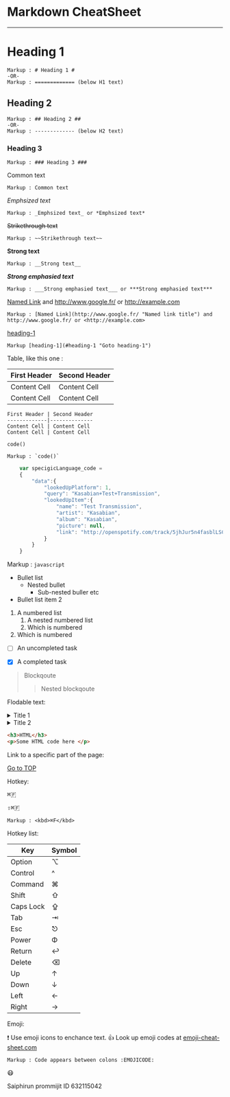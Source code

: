Markdown CheatSheet <a name ="TOP"></a>
====================

- - - -
# Heading 1 #
    Markup : # Heading 1 #
    -OR-
    Markup : ============= (below H1 text)
    
## Heading 2 ##   
    Markup : ## Heading 2 ##  
    -OR-
    Markup : ------------- (below H2 text)

### Heading 3 ###  
    Markup : ### Heading 3 ###  

Common text

    Markup : Common text

_Emphsized text_

    Markup : _Emphsized text_ or *Emphsized text*

~~Strikethrough text~~

    Markup : ~~Strikethrough text~~

__Strong text__

    Markup : __Strong text__

___Strong emphasied text___

    Markup : ___Strong emphasied text___ or ***Strong emphasied text***

[Named Link](http://www.google.fr/ "Named link title") and http://www.google.fr/ or <http://example.com>

    Markup : [Named Link](http://www.google.fr/ "Named link title") and http://www.google.fr/ or <http://example.com>

[heading-1](#heading-1 "Goto heading-1")

    Markup [heading-1](#heading-1 "Goto heading-1")

Table, like this one :

First Header | Second Header
-------------|--------------
Content Cell | Content Cell
Content Cell | Content Cell

```
First Header | Second Header
-------------|--------------
Content Cell | Content Cell
Content Cell | Content Cell
```

`code()`

    Markup : `code()`

```javascript
    var specigicLanguage_code = 
    {
        "data":{
            "lookedUpPlatform": 1,
            "query": "Kasabian+Test+Transmission",
            "lookedUpItem":{
                "name": "Test Transmission",
                "artist": "Kasabian",
                "album": "Kasabian",
                "picture": null,
                "link": "http://openspotify.com/track/5jhJur5n4fasblLSCOcrтp"
            }
        }
    }
```

Markup : ```javascript
         ```

* Bullet list
    * Nested bullet
        * Sub-nested buller etc
* Bullet list item 2
1. A numbered list
    1. A nested numbered list
    2. Which is numbered
2. Which is numbered

 - [ ] An uncompleted task
 - [x] A completed task


>Blockqoute
>>Nested blockqoute


Flodable text:

<details>
    <summary>Title 1 </summary>
    <p>Content 1 Content 1 Content 1 Content 1 Content 1 </p>
</details> 
<details>
    <summary>Title 2 </summary>
    <p>Content 2 Content 2 Content 2 Content 2 Content 2 </p>
</details> 

```html
<h3>HTML</h3>
<p>Some HTML code here </p>
```


Link to a specific part of the page:

[Go to TOP](#TOP)

Hotkey:

<kbd>⌘🇫</kbd>

<kbd>⇧⌘🇫</kbd>

    Markup : <kbd>⌘F</kbd>

Hotkey list:

| Key | Symbol |
| --- | --- |
| Option | ⌥ |
| Control | ^ |
| Command | ⌘ |
| Shift | ⇧ |
| Caps Lock| ⇪ |
| Tab | ⇥ |
| Esc | ⎋ |
| Power | Φ |
| Return | ↩ |
| Delete | ⌫ |
| Up | ↑ |
| Down | ↓ |
| Left | ← |
| Right | → |

Emoji:

:exclamation: Use emoji icons to enchance text. :+1: Look up emoji codes at 
[emoji-cheat-sheet.com](http://emoji-cheat-sheet.com)

    Markup : Code appears between colons :EMOJICODE:

:mask:

Saiphirun prommijit ID 632115042


